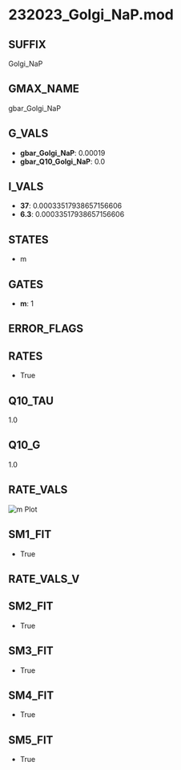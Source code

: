 # 232023_Golgi_NaP.mod

## SUFFIX

Golgi_NaP

## GMAX_NAME

gbar_Golgi_NaP

## G_VALS

- **gbar_Golgi_NaP**: 0.00019
- **gbar_Q10_Golgi_NaP**: 0.0

## I_VALS

- **37**: 0.00033517938657156606
- **6.3**: 0.00033517938657156606

## STATES

- m

## GATES

- **m**: 1

## ERROR_FLAGS


## RATES

- True

## Q10_TAU

1.0

## Q10_G

1.0

## RATE_VALS

![m Plot](/Users/pbozelos/Dropbox/icg-Chai-Panos/supermodels/output_markdown_files/Na/232023_Golgi_NaP.mod/images/m.png)

## SM1_FIT

- True

## RATE_VALS_V

## SM2_FIT

- True

## SM3_FIT

- True

## SM4_FIT

- True

## SM5_FIT

- True

